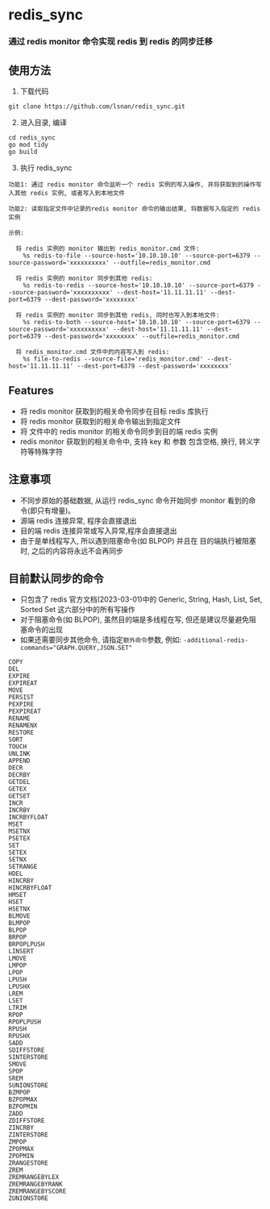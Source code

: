 # redis_sync

### 通过 redis monitor 命令实现 redis 到 redis 的同步迁移

## 使用方法

1. 下载代码

```
git clone https://github.com/lsnan/redis_sync.git
```

2. 进入目录, 编译

```
cd redis_sync
go mod tidy
go build
```

3. 执行 redis_sync 

```
功能1: 通过 redis monitor 命令监听一个 redis 实例的写入操作, 并将获取到的操作写入其他 redis 实例, 或者写入到本地文件

功能2: 读取指定文件中记录的redis monitor 命令的输出结果, 将数据写入指定的 redis 实例

示例:

  将 redis 实例的 monitor 输出到 redis_monitor.cmd 文件:
	%s redis-to-file --source-host='10.10.10.10' --source-port=6379 --source-password='xxxxxxxxxx' --outfile=redis_monitor.cmd

  将 redis 实例的 monitor 同步到其他 redis:
	%s redis-to-redis --source-host='10.10.10.10' --source-port=6379 --source-password='xxxxxxxxxx' --dest-host='11.11.11.11' --dest-port=6379 --dest-password='xxxxxxxx'

  将 redis 实例的 monitor 同步到其他 redis, 同时也写入到本地文件:
	%s redis-to-both --source-host='10.10.10.10' --source-port=6379 --source-password='xxxxxxxxxx' --dest-host='11.11.11.11' --dest-port=6379 --dest-password='xxxxxxxx' --outfile=redis_monitor.cmd

  将 redis_monitor.cmd 文件中的内容写入到 redis:
	%s file-to-redis --source-file='redis_monitor.cmd' --dest-host='11.11.11.11' --dest-port=6379 --dest-password='xxxxxxxx'
```

## Features

- 将 redis monitor 获取到的相关命令同步在目标 redis 库执行
- 将 redis monitor 获取到的相关命令输出到指定文件
- 将 文件中的 redis monitor 的相关命令同步到目的端 redis 实例
- redis monitor 获取到的相关命令中, 支持 key 和 参数 包含空格, 换行, 转义字符等特殊字符

## 注意事项

- 不同步原始的基础数据, 从运行 redis_sync 命令开始同步 monitor 看到的命令(即只有增量)。
- 源端 redis 连接异常, 程序会直接退出
- 目的端 redis 连接异常或写入异常,程序会直接退出
- 由于是单线程写入, 所以遇到阻塞命令(如 BLPOP) 并且在 目的端执行被阻塞时, 之后的内容将永远不会再同步


## 目前默认同步的命令

- 只包含了 redis 官方文档(2023-03-01)中的 Generic, String, Hash, List, Set, Sorted Set 这六部分中的所有写操作
- 对于阻塞命令(如 BLPOP), 虽然目的端是多线程在写, 但还是建议尽量避免阻塞命令的出现
- 如果还需要同步其他命令, 请指定`额外命令`参数, 例如: `-additional-redis-commands="GRAPH.QUERY,JSON.SET"`

```
COPY
DEL
EXPIRE
EXPIREAT
MOVE
PERSIST
PEXPIRE
PEXPIREAT
RENAME
RENAMENX
RESTORE
SORT
TOUCH
UNLINK
APPEND
DECR
DECRBY
GETDEL
GETEX
GETSET
INCR
INCRBY
INCRBYFLOAT
MSET
MSETNX
PSETEX
SET
SETEX
SETNX
SETRANGE
HDEL
HINCRBY
HINCRBYFLOAT
HMSET
HSET
HSETNX
BLMOVE
BLMPOP
BLPOP
BRPOP
BRPOPLPUSH
LINSERT
LMOVE
LMPOP
LPOP
LPUSH
LPUSHX
LREM
LSET
LTRIM
RPOP
RPOPLPUSH
RPUSH
RPUSHX
SADD
SDIFFSTORE
SINTERSTORE
SMOVE
SPOP
SREM
SUNIONSTORE
BZMPOP
BZPOPMAX
BZPOPMIN
ZADD
ZDIFFSTORE
ZINCRBY
ZINTERSTORE
ZMPOP
ZPOPMAX
ZPOPMIN
ZRANGESTORE
ZREM
ZREMRANGEBYLEX
ZREMRANGEBYRANK
ZREMRANGEBYSCORE
ZUNIONSTORE
```
